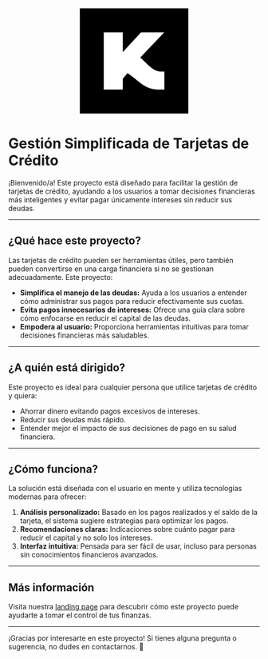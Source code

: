 <p align="center">
  <img src="./docs/favicon-kairos.svg" />
</p>


# Gestión Simplificada de Tarjetas de Crédito

¡Bienvenido/a! Este proyecto está diseñado para facilitar la gestión de tarjetas de crédito, ayudando a los usuarios a tomar decisiones financieras más inteligentes y evitar pagar únicamente intereses sin reducir sus deudas.

---

## ¿Qué hace este proyecto?

Las tarjetas de crédito pueden ser herramientas útiles, pero también pueden convertirse en una carga financiera si no se gestionan adecuadamente. Este proyecto:

- **Simplifica el manejo de las deudas:** Ayuda a los usuarios a entender cómo administrar sus pagos para reducir efectivamente sus cuotas.
- **Evita pagos innecesarios de intereses:** Ofrece una guía clara sobre cómo enfocarse en reducir el capital de las deudas.
- **Empodera al usuario:** Proporciona herramientas intuitivas para tomar decisiones financieras más saludables.

---

## ¿A quién está dirigido?

Este proyecto es ideal para cualquier persona que utilice tarjetas de crédito y quiera:

- Ahorrar dinero evitando pagos excesivos de intereses.
- Reducir sus deudas más rápido.
- Entender mejor el impacto de sus decisiones de pago en su salud financiera.

---

## ¿Cómo funciona?

La solución está diseñada con el usuario en mente y utiliza tecnologías modernas para ofrecer:

1. **Análisis personalizado:** Basado en los pagos realizados y el saldo de la tarjeta, el sistema sugiere estrategias para optimizar los pagos.
2. **Recomendaciones claras:** Indicaciones sobre cuánto pagar para reducir el capital y no solo los intereses.
3. **Interfaz intuitiva:** Pensada para ser fácil de usar, incluso para personas sin conocimientos financieros avanzados.

---

## Más información

Visita nuestra [landing page](https://kairos-ai.framer.website/) para descubrir cómo este proyecto puede ayudarte a tomar el control de tus finanzas.

---

¡Gracias por interesarte en este proyecto! Si tienes alguna pregunta o sugerencia, no dudes en contactarnos. 🙌
